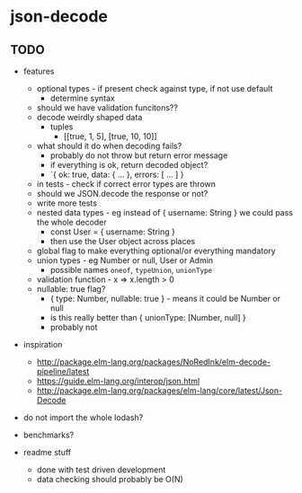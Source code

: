 # json-decode

## TODO

- features
    - optional types - if present check against type, if not use default
        - determine syntax
    - should we have validation funcitons??
    - decode weirdly shaped data
        - tuples
            - [[true, 1, 5], [true, 10, 10]]
    - what should it do when decoding fails?
        - probably do not throw but return error message
        - if everything is ok, return decoded object?
        - `{ ok: true, data: { ... }, errors: [ ... ] }
    - in tests - check if correct error types are thrown
    - should we JSON.decode the response or not?
    - write more tests
    - nested data types - eg instead of { username: String } we could pass the whole decoder
        - const User = { username: String }
        - then use the User object across places
    - global flag to make everything optional/or everything mandatory
    - union types - eg Number or null, User or Admin
        - possible names `oneof`, `typeUnion`, `unionType`
    - validation function - x => x.length > 0
    - nullable: true flag?
        - { type: Number, nullable: true } - means it could be Number or null
        - is this really better than { unionType: [Number, null] }
        - probably not

- inspiration
    - http://package.elm-lang.org/packages/NoRedInk/elm-decode-pipeline/latest
    - https://guide.elm-lang.org/interop/json.html
    - http://package.elm-lang.org/packages/elm-lang/core/latest/Json-Decode

- do not import the whole lodash?
- benchmarks?
- readme stuff
    - done with test driven development
    - data checking should probably be O(N)
